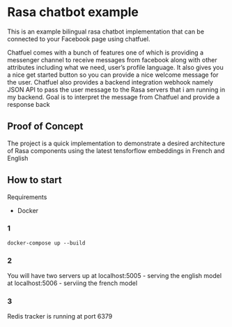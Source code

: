 # Rasa chatbot example
This is an example bilingual rasa chatbot implementation that can be connected to your Facebook page using chatfuel.

Chatfuel comes with a bunch of features one of which is providing a messenger channel to receive messages from facebook along with other attributes including what we need, user’s profile language. It also gives you a nice get started button so you can provide a nice welcome message for the user. Chatfuel also provides a backend integration webhook namely JSON API to pass the user message to the Rasa servers that i am running in my backend. Goal is to interpret the message from Chatfuel and provide a response back

## Proof of Concept
The project is a quick implementation to demonstrate a desired architecture of Rasa components using the latest tensforflow embeddings
in French and English


## How to start

Requirements 
- Docker

### 1
```
docker-compose up --build

```

### 2
You will have two servers up 
at localhost:5005 - serving the english model
at localhost:5006 - serviing the french model

### 3
Redis tracker is running at port 6379
